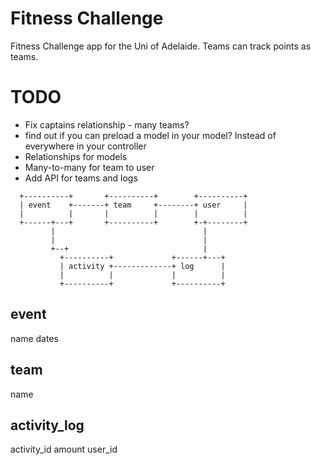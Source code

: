 # Fitness Challenge

Fitness Challenge app for the Uni of Adelaide. Teams can track points as teams.

# TODO

  * Fix captains relationship - many teams?
  * find out if you can preload a model in your model? Instead of everywhere in your controller
  * Relationships for models
  * Many-to-many for team to user
  * Add API for teams and logs

```
  +----------+       +----------+        +----------+
  | event    +-------+ team     +--------+ user     |
  |          |       |          |        |          |
  +------+---+       +----------+        +-+--------+
         |                                 |         
         |                                 |         
         +--+                              |         
           +----------+             +------+---+     
           | activity +-------------+ log      |     
           |          |             |          |     
           +----------+             +----------+     
```
event
---
name
dates

team
---
name

activity_log
---
activity_id
amount
user_id

